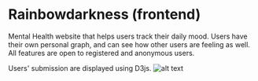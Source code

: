 # Rainbowdarkness (frontend)

Mental Health website that helps users track their daily mood. Users have their own personal graph, and can see how other users are feeling as well. All features are open to registered and anonymous users.

Users' submission are displayed using D3js.
![alt text](https://i.gyazo.com/896920b6d94cc83705b533cb317074ea.png)